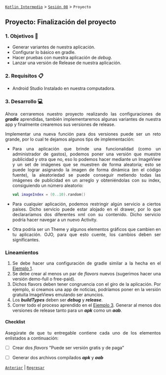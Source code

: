 [`Kotlin Intermedio`](../../Readme.md) > [`Sesión 08`](../Readme.md) > `Proyecto`

## Proyecto: Finalización del proyecto

<div style="text-align: justify;">

### 1. Objetivos :dart:

- Generar variantes de nuestra aplicación.
- Configurar lo básico en gradle.
- Hacer pruebas con nuestra aplicación de _debug_.
- Lanzar una versión de Release de nuestra aplicación.

### 2. Requisitos :clipboard:

- Android Studio Instalado en nuestra computadora.


### 3. Desarrollo :computer:

Ahora cerraremos nuestro proyecto realizando las configuraciones de ___gradle___ aprendidas, también implementaremos algunas variantes de nuestra app y finalmente crearemos sus versiones de release.

Implementar una nueva función para dos versiones puede ser un reto grande, por lo cual te dejamos algunos tips de implementación:

- Para una aplicación que brinde una funcionalidad (como un administrador de gastos), podemos poner una versión que muestre publicidad y otra que no, eso lo podemos hacer mediante un ImageView y un set de imágenes que se muestren de forma aleatoria; esto se puede lograr asignando la imagen de forma dinámica (en el código fuente), la aleatoriedad se puede conseguir metiendo todas las imágenes de publicidad en un arreglo y obteniéndolas con su index, consiguiendo un número aleatorio:

    ```kotlin
    val imageIndex = (0..10).random()
    ```

- Para cualquier aplicación, podemos restringir algún servicio a ciertos países. Dicho servicio puede estar alojado en el drawer, por lo que declararíamos dos diferentes xml con su contenido. Dicho servicio podría hacer navegar a un nuevo Activity.

- Otra podría ser un Theme y algunos elementos gráficos que cambien en tu aplicación. OJO, para que esto cuente, los cambios deben ser significantes.

### Lineamientos

1. Se debe hacer una configuración de gradle similar a la hecha en el [Ejemplo 1](../Ejemplo-01).
2. Se debe crear al menos un par de _flavors_ nuevos (sugerimos hacer una versión demo-full o free-paid).
3. Dichos flavors deben tener congruencia con el giro de la aplicación. Por ejemplo, si creamos una app de noticias, podríamos poner en la versión gratuita ImageViews emulando ser anuncios.
4. Los ___buildTypes___ deben ser ___debug___ y ___release___.  
5. Correr todo el proceso aprendido en el [Ejemplo 3](../Ejemplo-03). Generar al menos dos versiones de release tanto para un ___apk___ como un ___aab___.


#### Checklist

Asegúrate de que tu entregable contiene cada uno de los elementos enlistados a continuación:

- [ ] Crear dos _flavors_ "Puede ser versión gratis y de paga"
- [ ] Generar dos archivos compilados ___apk___ y ___aab___


[`Anterior`](../Ejemplo-03) | [`Regresar`](../../Readme.md)

</div>

